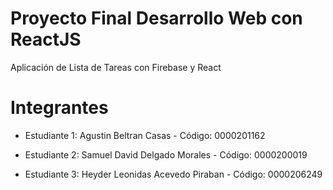 # Proyecto Final Desarrollo Web con ReactJS

Aplicación de Lista de Tareas con Firebase y React

# Integrantes

- Estudiante 1: Agustin Beltran Casas - Código: 0000201162

- Estudiante 2: Samuel David Delgado Morales - Código: 0000200019

- Estudiante 3: Heyder Leonidas Acevedo Piraban - Código: 0000206249
